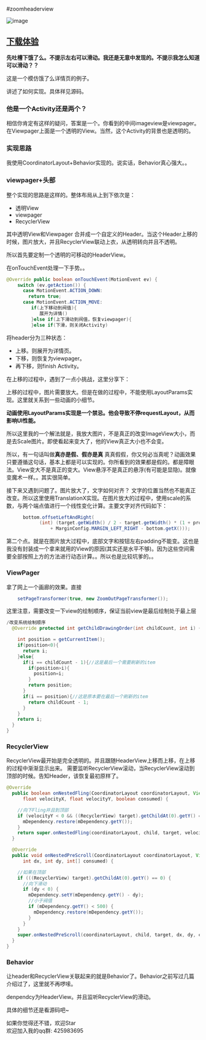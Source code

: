 #zoomheaderview


![image](https://github.com/githubwing/ZoomHeader/raw/master/img.gif)




## [下载体验](https://github.com/githubwing/ZoomHeader/raw/master/app-debug.apk)


**先吐槽下饿了么。不提示左右可以滑动。我还是无意中发现的。不提示我怎么知道可以滑动？？**


这是一个模仿饿了么详情页的例子。

讲述了如何实现。具体祥见源码。




### 他是一个Activity还是两个？

相信你肯定有这样的疑问，答案是一个。你看到的中间imageview是viewpager。在Viewpager上面是一个透明的View。当然，这个Activity的背景也是透明的。

### 实现思路

我使用CoordinatorLayout+Behavior实现的。说实话，Behavior真心强大。。


### viewpager+头部

整个实现的思路是这样的。整体布局从上到下依次是：

* 透明View
* viewpager
* RecyclerView


其中透明View和Viewpager 合并成一个自定义的Header。当这个Header上移的时候，图片放大，并且RecyclerView联动上衣，从透明转向并且不透明。


所以首先要定制一个透明的可移动的HeaderView。

在onTouchEvent处理一下手势。。

```java
@Override public boolean onTouchEvent(MotionEvent ev) {
    switch (ev.getAction()) {
      case MotionEvent.ACTION_DOWN:
        return true;
      case MotionEvent.ACTION_MOVE:
		 if(上下移动到阀值){
		 	展开为详情()
		 }else if(上下滑动到阀值，恢复viewpager){
		 }else if(下滑，则关闭Activity)
```

将header分为三种状态：

* 上移。则展开为详情页。
* 下移，则恢复为viewpager。
* 再下移，则finish Activity。


在上移的过程中，遇到了一点小挑战，这里分享下：

上移的过程中，图片需要放大。但是在做的过程中，不能使用LayoutParams实现。这里就关系到一些动画的小细节。

**动画使用LayoutParams实现是一个禁忌。他会导致不停requestLayout，从而影响UI性能。**

所以这里我的一个解法就是，我放大图片，不是真正的改变ImageView大小，而是去Scale图片。即使看起来变大了，他的View真正大小也不会变。

所以，有一句话叫做**真亦是假、假亦是真** 真真假假，你又何必当真呢？动画效果只要遵循这句话，基本上都是可以实现的。你所看到的效果都是假的。都是障眼法。View变大不是真正的变大。View悬浮不是真正的悬浮(有可能是显隐)。就像变魔术一样。。其实很简单。

接下来又遇到问题了。图片放大了，文字如何对齐？ 文字的位置当然也不能真正改变。所以这里使用TranslationX实现。在图片放大的过程中，使用scale的系数，与两个端点值进行一个线性变化计算。主要文字对齐代码如下：

```java
	  bottom.offsetLeftAndRight(
            (int) (target.getWidth() / 2 - target.getWidth() * (1 + progress) / 2
                + MarginConfig.MARGIN_LEFT_RIGHT - bottom.getX()));

```

第二个点。就是在图片放大过程中，底部文字和按钮左右padding不能变。这也是我没有封装成一个拿来就用的View的原因(其实还是水平不够)。因为这些空间需要全部按照上方的方法进行动态计算。。所以也是比较坑爹的。。

### ViewPager

拿了网上一个画廊的效果。直接

```java
    setPageTransformer(true, new ZoomOutPageTransformer());
```

这里注意，需要改变一下view的绘制顺序，保证当前view是最后绘制处于最上层

```java
/改变系统绘制顺序
  @Override protected int getChildDrawingOrder(int childCount, int i) {

    int position = getCurrentItem();
    if(position<0){
      return i;
    }else{
      if(i == childCount - 1){//这是最后一个需要刷新的item
        if(position>i){
          position=i;
        }
        return position;
      }
      if(i == position){//这是原本要在最后一个刷新的item
        return childCount - 1;
      }
    }
    return i;
  }
}

```

### RecyclerView

RecyclerView最开始是完全透明的。并且跟随HeaderView上移而上移，在上移的过程中渐渐显示出来。 需要监听RecyclerView滚动，当RecyclerView滚动到顶部的时候。告知Header，该恢复最初原样了。

```java
@Override
  public boolean onNestedFling(CoordinatorLayout coordinatorLayout, View child, View target,
      float velocityX, float velocityY, boolean consumed) {

    //向下Fling并且到顶部
    if (velocityY < 0 && ((RecyclerView) target).getChildAt(0).getY() == 0) {
      mDependency.restore(mDependency.getY());
    }
    return super.onNestedFling(coordinatorLayout, child, target, velocityX, velocityY, consumed);
  }

  @Override
  public void onNestedPreScroll(CoordinatorLayout coordinatorLayout, View child, View target,
      int dx, int dy, int[] consumed) {

    //如果在顶部
    if (((RecyclerView) target).getChildAt(0).getY() == 0) {
      //向下滑动
      if (dy < 0) {
        mDependency.setY(mDependency.getY() - dy);
        //小于阀值
        if (mDependency.getY() < 500) {
          mDependency.restore(mDependency.getY());
        }
      }
    }
    super.onNestedPreScroll(coordinatorLayout, child, target, dx, dy, consumed);
  }
}
```


### Behavior

让header和RecyclerView关联起来的就是Behavior了。Behavior之前写过几篇介绍过了，这里就不再啰嗦。

denpendcy为HeaderView。并且监听RecyclerView的滑动。


具体的细节还是看源码吧~

如果你觉得还不错，欢迎Star  
欢迎加入我的qq群: 425983695

